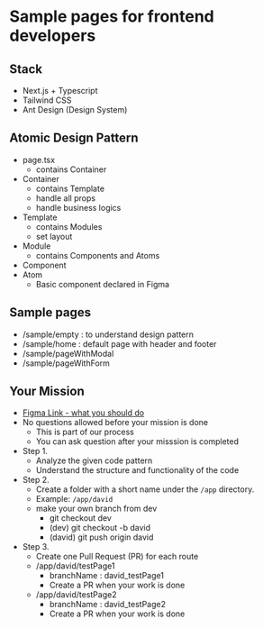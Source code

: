 # Sample pages for frontend developers

## Stack

- Next.js + Typescript
- Tailwind CSS
- Ant Design (Design System)

## Atomic Design Pattern

- page.tsx
  - contains Container
- Container
  - contains Template
  - handle all props
  - handle business logics
- Template
  - contains Modules
  - set layout
- Module
  - contains Components and Atoms
- Component
- Atom
  - Basic component declared in Figma

## Sample pages

- /sample/empty : to understand design pattern
- /sample/home : default page with header and footer
- /sample/pageWithModal
- /sample/pageWithForm

## Your Mission

- [Figma Link - what you should do](https://www.figma.com/design/C0RmT5wSXpnosob32KLHs4/Untitled?node-id=0-1&t=zkOZ9O1Dlm9FAveq-0)
- No questions allowed before your mission is done
  - This is part of our process
  - You can ask question after your misssion is completed
- Step 1.
  - Analyze the given code pattern
  - Understand the structure and functionality of the code
- Step 2.
  - Create a folder with a short name under the `/app` directory.
  - Example: `/app/david`
  - make your own branch from dev
    - git checkout dev
    - (dev) git checkout -b david
    - (david) git push origin david
- Step 3.
  - Create one Pull Request (PR) for each route
  - /app/david/testPage1
    - branchName : david_testPage1
    - Create a PR when your work is done
  - /app/david/testPage2
    - branchName : david_testPage2
    - Create a PR when your work is done

